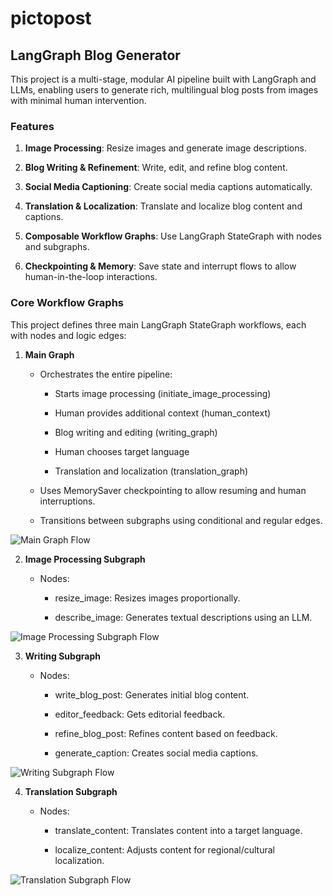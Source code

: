 # pictopost

## LangGraph Blog Generator

This project is a multi-stage, modular AI pipeline built with LangGraph and LLMs, enabling users to generate rich, multilingual blog posts from images with minimal human intervention.

### Features

1. **Image Processing**: Resize images and generate image descriptions.

2. **Blog Writing & Refinement**: Write, edit, and refine blog content.

3. **Social Media Captioning**: Create social media captions automatically.

4. **Translation & Localization**: Translate and localize blog content and captions.

5. **Composable Workflow Graphs**: Use LangGraph StateGraph with nodes and subgraphs.

6. **Checkpointing & Memory**: Save state and interrupt flows to allow human-in-the-loop interactions.

### Core Workflow Graphs

This project defines three main LangGraph StateGraph workflows, each with nodes and logic edges:

1. **Main Graph** 

    - Orchestrates the entire pipeline:

        - Starts image processing (initiate_image_processing)

        - Human provides additional context (human_context)

        - Blog writing and editing (writing_graph)

        - Human chooses target language

        - Translation and localization (translation_graph)

    - Uses MemorySaver checkpointing to allow resuming and human interruptions.

    - Transitions between subgraphs using conditional and regular edges.

![Main Graph Flow](images/main_graph_flow.png)


2. **Image Processing Subgraph** 

    - Nodes:

        - resize_image: Resizes images proportionally.

        - describe_image: Generates textual descriptions using an LLM.

![Image Processing Subgraph Flow](images/image_processing_graph_flow.png)


3. **Writing Subgraph**

    - Nodes:

        - write_blog_post: Generates initial blog content.

        - editor_feedback: Gets editorial feedback.

        - refine_blog_post: Refines content based on feedback.

        - generate_caption: Creates social media captions.

![Writing Subgraph Flow](images/writing_graph_flow.png)


4. **Translation Subgraph**

    - Nodes:

        - translate_content: Translates content into a target language.

        - localize_content: Adjusts content for regional/cultural localization.

![Translation Subgraph Flow](images/translation_graph_flow.png)